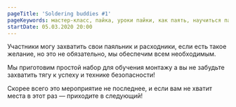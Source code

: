 ```yaml
---
pageTitle: 'Soldering buddies #1'
pageKeywords: мастер-класс, пайка, уроки пайки, как паять, научиться паять
startDate: 05.03.2020 20:00
---
```


Участники могу захватить свои паяльник и расходники, если есть такое желание, но это не обязательно, мы обеспечим всем необходимым.

Мы приготовим простой набор для обучения монтажу а вы не забудьте захватить тягу к успеху и технике безопасности!

Скорее всего это мероприятие не последнее, и если вам не хватит места в этот раз &mdash; приходите в следующий!
